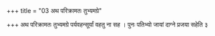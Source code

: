 +++
title = "03 अथ परिक्रामतः तुभ्यमग्रे"

+++
अथ परिक्रामतः तुभ्यमग्रे पर्यवहन्सूर्यां वहतु ना सह । पुनः पतिभ्यो जायां दाग्ने प्रजया सहेति ३